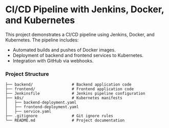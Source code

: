 # CI/CD Pipeline with Jenkins, Docker, and Kubernetes

This project demonstrates a CI/CD pipeline using Jenkins, Docker, and Kubernetes. The pipeline includes:

- Automated builds and pushes of  Docker images.
- Deployment of backend and frontend services to Kubernetes.
- Integration with GitHub via webhooks.

 ### Project Structure

```plaintext
├── backend/                 # Backend application code
├── frontend/                # Frontend application code
├── Jenkinsfile              # Jenkins pipeline configuration
├── k8s/                     # Kubernetes manifests
│   ├── backend-deployment.yaml
│   ├── frontend-deployment.yaml
│   ├── service.yaml
├── .gitignore               # Git ignore rules
└── README.md                # Project documentation

